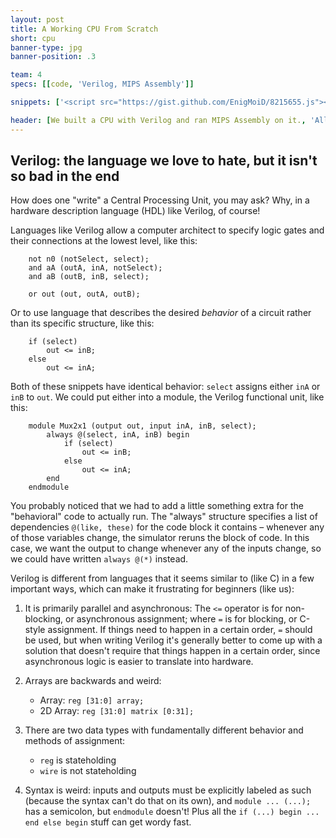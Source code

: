 ```yaml
---
layout: post
title: A Working CPU From Scratch
short: cpu
banner-type: jpg
banner-position: .3

team: 4
specs: [[code, 'Verilog, MIPS Assembly']]

snippets: ['<script src="https://gist.github.com/EnigMoiD/8215655.js"></script>']

header: [We built a CPU with Verilog and ran MIPS Assembly on it., 'All of us were kind of baffled by this assignment at the start. Write a functioning CPU? We had barely finished writing a five-function ALU! It seemed like a daunting task at the time (and it turned out to be one), but we were successful.']
---
```

## Verilog: the language we love to hate, but it isn't so bad in the end
How does one "write" a Central Processing Unit, you may ask? Why, in a hardware description language (HDL) like Verilog, of course!

Languages like Verilog allow a computer architect to specify logic gates and their connections at the lowest level, like this:

		not n0 (notSelect, select);
		and aA (outA, inA, notSelect);
		and aB (outB, inB, select);
	
		or out (out, outA, outB);

Or to use language that describes the desired _behavior_ of a circuit rather than its specific structure, like this:

		if (select)
			out <= inB;
		else
			out <= inA;

Both of these snippets have identical behavior: `select` assigns either `inA` or `inB` to `out`. We could put either into a module, the Verilog functional unit, like this:

		module Mux2x1 (output out, input inA, inB, select);
			always @(select, inA, inB) begin
				if (select)
					out <= inB;
				else
					out <= inA;
			end
		endmodule

You probably noticed that we had to add a little something extra for the "behavioral" code to actually run. The "always" structure specifies a list of dependencies `@(like, these)` for the code block it contains – whenever any of those variables change, the simulator reruns the block of code. In this case, we want the output to change whenever any of the inputs change, so we could have written `always @(*)` instead.

Verilog is different from languages that it seems similar to (like C) in a few important ways, which can make it frustrating for beginners (like us):

1. It is primarily parallel and asynchronous: The `<=` operator is for non-blocking, or asynchronous assignment; where `=` is for blocking, or C-style assignment. If things need to happen in a certain order, `=` should be used, but when writing Verilog it's generally better to come up with a solution that doesn't require that things happen in a certain order, since asynchronous logic is easier to translate into hardware.

1. Arrays are backwards and weird:
	- Array: `reg [31:0] array;`
	- 2D Array: `reg [31:0] matrix [0:31];`

1. There are two data types with fundamentally different behavior and methods of assignment:
	- `reg` is stateholding
	- `wire` is not stateholding

1. Syntax is weird: inputs and outputs must be explicitly labeled as such (because the syntax can't do that on its own), and `module ... (...);` has a semicolon, but `endmodule` doesn't! Plus all the `if (...) begin ... end else begin` stuff can get wordy fast.